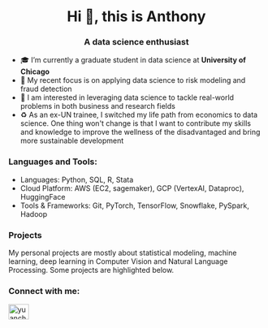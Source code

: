 <h1 align="center">Hi 👋, this is Anthony</h1>
<h3 align="center">A data science enthusiast </h3>

- 🎓 I’m currently a graduate student in data science at **University of Chicago**
- 🥷 My recent focus is on applying data science to risk modeling and fraud detection
- 🤩 I am interested in leveraging data science to tackle real-world problems in both business and research fields
- ♻ As an ex-UN trainee, I switched my life path from economics to data science. One thing won't change is that I want to contribute my skills and knowledge to improve the wellness of the disadvantaged and bring more sustainable development

<h3 align="left">Languages and Tools:</h3>

- Languages: Python, SQL, R, Stata
- Cloud Platform: AWS (EC2, sagemaker), GCP (VertexAI, Dataproc), HuggingFace
- Tools & Frameworks: Git, PyTorch, TensorFlow, Snowflake, PySpark, Hadoop

<h3 align="left">Projects</h3>
My personal projects are mostly about statistical modeling, machine learning, deep learning in Computer Vision and Natural Language Processing. Some projects are highlighted below. 

<h3 align="left">Connect with me:</h3>
<p align="left">
<a href="[https://linkedin.com/in/yuancheng-ji](https://www.linkedin.com/in/hjiang-anthony/)" target="blank"><img align="center" src="https://raw.githubusercontent.com/rahuldkjain/github-profile-readme-generator/master/src/images/icons/Social/linked-in-alt.svg" alt="yuancheng-ji" height="30" width="40" /></a>
</p>
